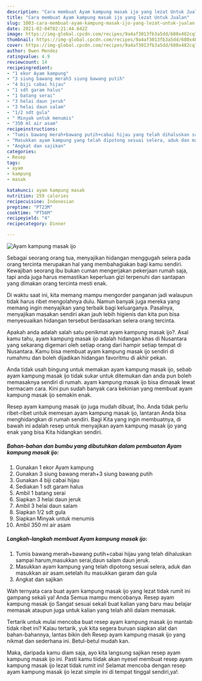 ```yaml
---
description: "Cara membuat Ayam kampung masak ijo yang lezat Untuk Jualan"
title: "Cara membuat Ayam kampung masak ijo yang lezat Untuk Jualan"
slug: 1003-cara-membuat-ayam-kampung-masak-ijo-yang-lezat-untuk-jualan
date: 2021-02-04T02:21:44.642Z
image: https://img-global.cpcdn.com/recipes/9a4af3013fb3a5dd/680x482cq70/ayam-kampung-masak-ijo-foto-resep-utama.jpg
thumbnail: https://img-global.cpcdn.com/recipes/9a4af3013fb3a5dd/680x482cq70/ayam-kampung-masak-ijo-foto-resep-utama.jpg
cover: https://img-global.cpcdn.com/recipes/9a4af3013fb3a5dd/680x482cq70/ayam-kampung-masak-ijo-foto-resep-utama.jpg
author: Owen Mendez
ratingvalue: 4.9
reviewcount: 14
recipeingredient:
- "1 ekor Ayam kampung"
- "3 siung bawang merah3 siung bawang putih"
- "4 biji cabai hijau"
- "1 sdt garam halus"
- "1 batang serai"
- "3 helai daun jeruk"
- "3 helai daun salam"
- "1/2 sdt gula"
- " Minyak untuk menumis"
- "350 ml air asam"
recipeinstructions:
- "Tumis bawang merah+bawang putih+cabai hijau yang telah dihaluskan sampai harum,masukkan serai,daun salam daun jeruk."
- "Masukkan ayam kampung yang telah dipotong sesuai selera, aduk dan masukkan air asam.setelah itu masukkan garam dan gula"
- "Angkat dan sajikan"
categories:
- Resep
tags:
- ayam
- kampung
- masak

katakunci: ayam kampung masak 
nutrition: 259 calories
recipecuisine: Indonesian
preptime: "PT23M"
cooktime: "PT56M"
recipeyield: "4"
recipecategory: Dinner

---
```



![Ayam kampung masak ijo](https://img-global.cpcdn.com/recipes/9a4af3013fb3a5dd/680x482cq70/ayam-kampung-masak-ijo-foto-resep-utama.jpg)

Sebagai seorang orang tua, menyajikan hidangan menggugah selera pada orang tercinta merupakan hal yang membahagiakan bagi kamu sendiri. Kewajiban seorang ibu bukan cuman mengerjakan pekerjaan rumah saja, tapi anda juga harus memastikan keperluan gizi terpenuhi dan santapan yang dimakan orang tercinta mesti enak.

Di waktu  saat ini, kita memang mampu mengorder panganan jadi walaupun tidak harus ribet mengolahnya dulu. Namun banyak juga mereka yang memang ingin menyajikan yang terbaik bagi keluarganya. Pasalnya, menyajikan masakan sendiri akan jauh lebih higienis dan kita pun bisa menyesuaikan hidangan tersebut berdasarkan selera orang tercinta. 



Apakah anda adalah salah satu penikmat ayam kampung masak ijo?. Asal kamu tahu, ayam kampung masak ijo adalah hidangan khas di Nusantara yang sekarang digemari oleh setiap orang dari hampir setiap tempat di Nusantara. Kamu bisa membuat ayam kampung masak ijo sendiri di rumahmu dan boleh dijadikan hidangan favoritmu di akhir pekan.

Anda tidak usah bingung untuk memakan ayam kampung masak ijo, sebab ayam kampung masak ijo tidak sukar untuk ditemukan dan anda pun boleh memasaknya sendiri di rumah. ayam kampung masak ijo bisa dimasak lewat bermacam cara. Kini pun sudah banyak cara kekinian yang membuat ayam kampung masak ijo semakin enak.

Resep ayam kampung masak ijo juga mudah dibuat, lho. Anda tidak perlu ribet-ribet untuk memesan ayam kampung masak ijo, lantaran Anda bisa menghidangkan di rumah sendiri. Bagi Kita yang ingin membuatnya, di bawah ini adalah resep untuk menyajikan ayam kampung masak ijo yang enak yang bisa Kita hidangkan sendiri.

<!--inarticleads1-->

##### Bahan-bahan dan bumbu yang dibutuhkan dalam pembuatan Ayam kampung masak ijo:

1. Gunakan 1 ekor Ayam kampung
1. Gunakan 3 siung bawang merah+3 siung bawang putih
1. Gunakan 4 biji cabai hijau
1. Sediakan 1 sdt garam halus
1. Ambil 1 batang serai
1. Siapkan 3 helai daun jeruk
1. Ambil 3 helai daun salam
1. Siapkan 1/2 sdt gula
1. Siapkan  Minyak untuk menumis
1. Ambil 350 ml air asam




<!--inarticleads2-->

##### Langkah-langkah membuat Ayam kampung masak ijo:

1. Tumis bawang merah+bawang putih+cabai hijau yang telah dihaluskan sampai harum,masukkan serai,daun salam daun jeruk.
1. Masukkan ayam kampung yang telah dipotong sesuai selera, aduk dan masukkan air asam.setelah itu masukkan garam dan gula
1. Angkat dan sajikan




Wah ternyata cara buat ayam kampung masak ijo yang lezat tidak rumit ini gampang sekali ya! Anda Semua mampu mencobanya. Resep ayam kampung masak ijo Sangat sesuai sekali buat kalian yang baru mau belajar memasak ataupun juga untuk kalian yang telah ahli dalam memasak.

Tertarik untuk mulai mencoba buat resep ayam kampung masak ijo mantab tidak ribet ini? Kalau tertarik, yuk kita segera buruan siapkan alat dan bahan-bahannya, lantas bikin deh Resep ayam kampung masak ijo yang nikmat dan sederhana ini. Betul-betul mudah kan. 

Maka, daripada kamu diam saja, ayo kita langsung sajikan resep ayam kampung masak ijo ini. Pasti kamu tiidak akan nyesel membuat resep ayam kampung masak ijo lezat tidak rumit ini! Selamat mencoba dengan resep ayam kampung masak ijo lezat simple ini di tempat tinggal sendiri,ya!.

